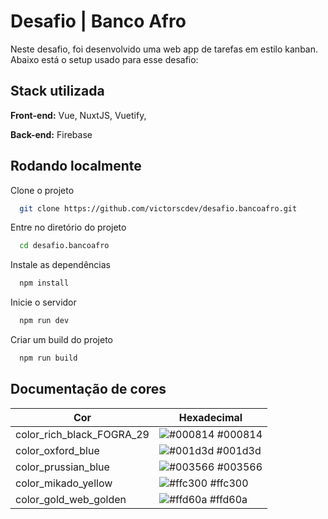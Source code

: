 
# Desafio |  Banco Afro

Neste desafio, foi desenvolvido uma web app de tarefas em estilo kanban. Abaixo está o setup usado para esse desafio:

## Stack utilizada

**Front-end:** Vue, NuxtJS, Vuetify,

**Back-end:** Firebase


## Rodando localmente

Clone o projeto

```bash
  git clone https://github.com/victorscdev/desafio.bancoafro.git
```

Entre no diretório do projeto

```bash
  cd desafio.bancoafro
```

Instale as dependências

```bash
  npm install
```

Inicie o servidor

```bash
  npm run dev
```

Criar um build do projeto

```bash
  npm run build
```

## Documentação de cores

| Cor               | Hexadecimal                                                |
| ----------------- | ---------------------------------------------------------------- |
| color_rich_black_FOGRA_29       | ![#000814](https://via.placeholder.com/10/000814?text=+) #000814 |
| color_oxford_blue      | ![#001d3d](https://via.placeholder.com/10/001d3d?text=+) #001d3d |
| color_prussian_blue    | ![#003566](https://via.placeholder.com/10/003566?text=+) #003566 |
| color_mikado_yellow      | ![#ffc300](https://via.placeholder.com/10/ffc300?text=+) #ffc300 |
| color_gold_web_golden     | ![#ffd60a](https://via.placeholder.com/10/ffd60a?text=+) #ffd60a |


